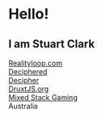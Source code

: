 # Hello!
## I am Stuart Clark

<div class="my-10 grid grid-cols-[40px,1fr] w-min gap-y-4">
  <mdi-briefcase class="opacity-50" />
  <div><a href="https://www.realityloop.com" target="_blank">Realityloop.com</a></div>
  <mdi-drupal class="opacity-50" />
  <div><a href="https://www.drupal.org/u/Deciphered" target="_blank">Deciphered</a></div>
  <mdi-github class="opacity-50" />
  <div><a href="https://github.com/decipher" target="_blank">Decipher</a></div>
  <mdi-nuxt class="opacity-50" />
  <div><a href="https://druxtjs.org" target="_blank">DruxtJS.org</a></div>
  <mdi-youtube class="opacity-50" />
  <div><a href="https://www.youtube.com/channel/UCHp-BhAv8T5AHM8K4y_Mzlw" target="_blank">Mixed&nbsp;Stack&nbsp;Gaming</a></div>
  <mdi-earth class="opacity-50"/>
  <div>Australia</div>
</div>

<!-- <a href="https://druxtjs.org" target="_blank"><img class="bottom-3 left-5 absolute w-10" src="/images/druxt-logomark-transparent.png"></a>
<a href="https://www.realityloop.com" target="_blank"><img class="bottom-5 right-67/128 absolute w-13" src="/images/realityloop-logomark-transparent.png"></a> -->

<!--
Hello

I'm Stuart Clark:
* Decoupled Developer @ Realityloop in Australia
* Drupal developer of 15 years

I'm building a Nuxt.js frontend framework for Fully Decoupled Drupal, called Druxt.
-->
